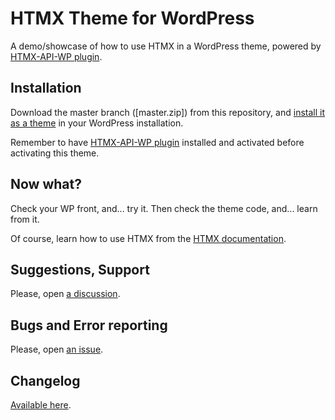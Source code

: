 # HTMX Theme for WordPress

A demo/showcase of how to use HTMX in a WordPress theme, powered by <a href="https://github.com/TCattd/HTMX-API-WP">HTMX-API-WP plugin</a>.

## Installation
Download the master branch ([master.zip]) from this repository, and <a href="https://wordpress.org/documentation/article/appearance-themes-screen/#install-themes" target="_blank">install it as a theme</a> in your WordPress installation.

Remember to have <a href="https://github.com/TCattd/HTMX-API-WP">HTMX-API-WP plugin</a> installed and activated before activating this theme.

## Now what?
Check your WP front, and... try it. Then check the theme code, and... learn from it.

Of course, learn how to use HTMX from the <a href="https://htmx.org/" target="_blank">HTMX documentation</a>.

## Suggestions, Support

Please, open [a discussion](https://github.com/TCattd/HTMX-WordPress-Theme/discussions).

## Bugs and Error reporting

Please, open [an issue](https://github.com/TCattd/HTMX-WordPress-Theme/issues).

## Changelog

[Available here](https://github.com/TCattd/HTMX-WordPress-Theme/blob/master/CHANGELOG.md).
